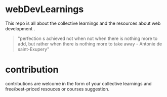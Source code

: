 # webDevLearnings
This repo is all about the collective learnings and the resources about web development .
> "perfection s achieved not when not when there is nothing more to add, but rather when there is nothing more to take away - Antonie de saint-Exupery"

# contribution
contributions are welcome in the form of your collective learnings and free/best-priced resouces or courses suggestion.
